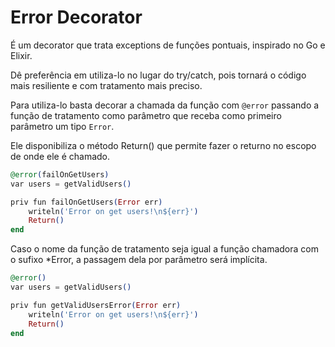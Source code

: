 # Error Decorator

É um decorator que trata exceptions de funções pontuais, inspirado no Go e Elixir.

Dê preferência em utiliza-lo no lugar do try/catch, pois tornará o código mais resiliente e com tratamento mais preciso.

Para utiliza-lo basta decorar a chamada da função com `@error` passando a função de tratamento como parâmetro que receba como primeiro parâmetro um tipo `Error`.

Ele disponibiliza o método Return() que permite fazer o returno no escopo de onde ele é chamado.

```elixir
@error(failOnGetUsers)
var users = getValidUsers()

priv fun failOnGetUsers(Error err)
    writeln('Error on get users!\n${err}')
    Return()
end
```



Caso o nome da função de tratamento seja igual a função chamadora com o sufixo \*Error, a passagem dela por parâmetro será implícita.

```elixir
@error()
var users = getValidUsers()

priv fun getValidUsersError(Error err)
    writeln('Error on get users!\n${err}')
    Return()
end
```
